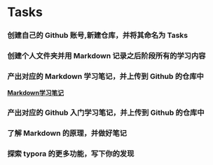 # Tasks
### 创建自己的 Github 账号,新建仓库，并将其命名为 Tasks
### 创建个人文件夹并用 Markdown 记录之后阶段所有的学习内容
### 产出对应的 Markdown 学习笔记，并上传到 Github 的仓库中 
**[Markdown学习笔记](E:\Geek考核\Markdown.md)**
### 产出对应的 Github 入门学习笔记，并上传到 Github 的仓库中
### 了解 Markdown 的原理，并做好笔记
### 探索 typora 的更多功能，写下你的发现
